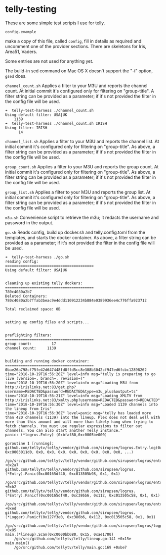# telly-testing
These are some simple test scripts I use for telly.

`config.example`

make a copy of this file, called `config`, fill in details as required and uncomment one of the provider sections.  There are skeletons for Iris, Area51, Vaders.

Some entries are not used for anything yet.

The build-in sed command on Mac OS X doesn't support the "-i" option, `gsed` does.

`channel_count.sh`
Applies a filter to your M3U and reports the channel count.  At initial commit it's configured only for filtering on "group-title".
A filter string can be provided as a parameter; if it's not provided the filter in the config file will be used.

```
➜  telly-test-harness ./channel_count.sh
Using default filter: USA|UK
    1139
➜  telly-test-harness ./channel_count.sh IRISH
Using filter: IRISH
      14
```

`channel_list.sh`
Applies a filter to your M3U and reports the channel list.  At initial commit it's configured only for filtering on "group-title".
As above, a filter string can be provided as a parameter; if it's not provided the filter in the config file will be used.

`group_count.sh`
Applies a filter to your M3U and reports the group count.  At initial commit it's configured only for filtering on "group-title".
As above, a filter string can be provided as a parameter; if it's not provided the filter in the config file will be used.

`group_list.sh`
Applies a filter to your M3U and reports the group list.  At initial commit it's configured only for filtering on "group-title".
As above, a filter string can be provided as a parameter; if it's not provided the filter in the config file will be used.

`m3u.sh`
Convenience script to retrieve the m3u; it redacts the username and password in the output.

`go.sh`
Reads config, build up docker.sh and telly.config.toml from the templates, and starts the docker container.
As above, a filter string can be provided as a parameter; if it's not provided the filter in the config file will be used.

```
➜  telly-test-harness ./go.sh
reading config:
========================================
Using default filter: USA|UK


cleaning up existing telly dockers:
========================================
780c4080a2b7
Deleted Containers:
780c4080a2b7ffab3beac9e4ddd110912234b884e0389936ee4c776ffa923712

Total reclaimed space: 0B


setting up config files and scripts...


preflighting filters:
========================================
group count:         17
channel count:     1139


building and running docker container:
========================================
0bae26a798cf75fe42d647448fd8ffd5cc8e308b3042cf947ed6fcbc12898262
time="2018-10-19T16:56:20Z" level=info msg="telly is preparing to go live (version=, branch=, revision=)"
time="2018-10-19T16:56:20Z" level=info msg="Loading M3U from http://irislinks.net:83/get.php?username=REDACTED&password=REDACTED&type=m3u_plus&output=ts"
time="2018-10-19T16:56:21Z" level=info msg="Loading XMLTV from http://irislinks.net:83/xmltv.php?username=REDACTED&password=REDACTED"
time="2018-10-19T16:56:30Z" level=info msg="Loaded 1139 channels into the lineup from Iris"
time="2018-10-19T16:56:30Z" level=panic msg="telly has loaded more than 420 channels (1139) into the lineup. Plex does not deal well with more than this amount and will more than likely hang when trying to fetch channels. You must use regular expressions to filter out channels. You can also start another Telly instance."
panic: (*logrus.Entry) (0xbfaf80,0xc0005be000)

goroutine 1 [running]:
github.com/tellytv/telly/vendor/github.com/sirupsen/logrus.Entry.log(0x127f3e0, 0xc0003011d0, 0x0, 0x0, 0x0, 0x0, 0x0, 0x0, 0x0, 0x0, ...)
	/go/src/github.com/tellytv/telly/vendor/github.com/sirupsen/logrus/entry.go:126 +0x2a7
github.com/tellytv/telly/vendor/github.com/sirupsen/logrus.(*Entry).Panic(0xc00165df40, 0xc013505b98, 0x1, 0x1)
	/go/src/github.com/tellytv/telly/vendor/github.com/sirupsen/logrus/entry.go:194 +0xb2
github.com/tellytv/telly/vendor/github.com/sirupsen/logrus.(*Entry).Panicf(0xc00165df40, 0xc386b6, 0x112, 0xc013505c58, 0x1, 0x1)
	/go/src/github.com/tellytv/telly/vendor/github.com/sirupsen/logrus/entry.go:242 +0xed
github.com/tellytv/telly/vendor/github.com/sirupsen/logrus.(*Logger).Panicf(0x127f3e0, 0xc386b6, 0x112, 0xc013505c58, 0x1, 0x1)
	/go/src/github.com/tellytv/telly/vendor/github.com/sirupsen/logrus/logger.go:181 +0x85
main.(*lineup).Scan(0xc0000bb680, 0x15, 0xae1700)
	/go/src/github.com/tellytv/telly/lineup.go:141 +0x15e
main.main()
	/go/src/github.com/tellytv/telly/main.go:169 +0xbe7
```
